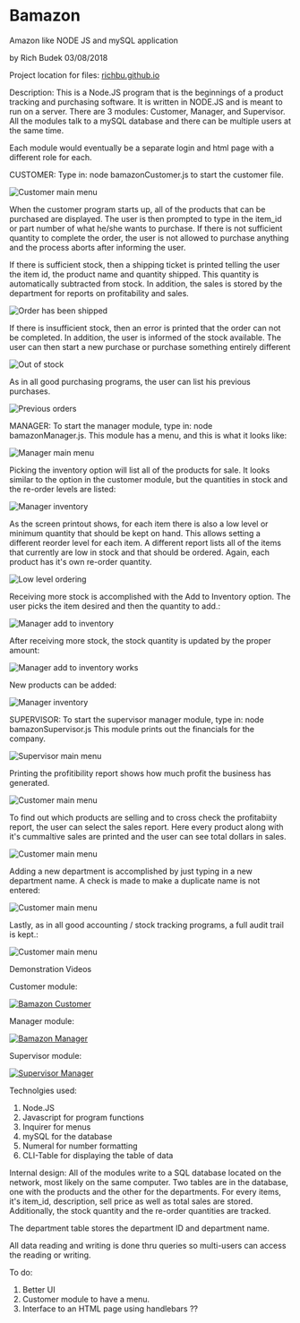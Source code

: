 # Bamazon
Amazon like NODE JS and mySQL application

by Rich Budek 03/08/2018

Project location for files:  [richbu.github.io](https://github.com/RichBu/Bamazon-NodeJS)

Description:
This is a Node.JS program that is the beginnings of a product tracking and purchasing software.
It is written in NODE.JS and is meant to run on a server. There are 3 modules:
Customer, Manager, and Supervisor. All the modules talk to a mySQL database and there can
be multiple users at the same time.

Each module would eventually be a separate login and html page with a different role for each.

CUSTOMER:
Type in: node bamazonCustomer.js to start the customer file.

![Customer main menu](/assets/images/screen_caps/Cust_Main_01.png)

When the customer program starts up, all of the products that can be purchased are displayed.
The user is then prompted to type in the item_id or part number of what he/she wants to
purchase.  If there is not sufficient quantity to complete the order, the user is not allowed
to purchase anything and the process aborts after informing the user.

If there is sufficient stock, then a shipping ticket is printed telling the user the item id, the
product name and quantity shipped. This quantity is automatically subtracted from stock.
In addition, the sales is stored by the department for reports on profitability and sales.

![Order has been shipped](/assets/images/screen_caps/Cust_Buy_01.png)

If there is insufficient stock, then an error is printed that the order can not be completed.
In addition, the user is informed of the stock available. The user can then start a new
purchase or purchase something entirely different

![Out of stock](/assets/images/screen_caps/Cust_Buy_OutOfStock_01.png)

As in all good purchasing programs, the user can list his previous purchases.

![Previous orders](/assets/images/screen_caps/Cust_ListPrevOrd_01.png)


MANAGER:
To start the manager module, type in:  node bamazonManager.js.  This module has a menu, and
this is what it looks like:

![Manager main menu](/assets/images/screen_caps/Manag_Main_01.png)

Picking the inventory option will list all of the products for sale. It looks similar to the option
in the customer module, but the quantities in stock and the re-order levels are listed:

![Manager inventory](/assets/images/screen_caps/Manag_ListProd_01.png)

As the screen printout shows, for each item there is also a low level or minimum quantity
that should be kept on hand.  This allows setting a different reorder level for each item.
A different report lists all of the items that currently are low in stock and that should be
ordered.  Again, each product has it's own re-order quantity.

![Low level ordering](/assets/images/screen_caps/Manag_LowInven_01.png)

Receiving more stock is accomplished with the Add to Inventory option. The user picks
the item desired and then the quantity to add.:

![Manager add to inventory](/assets/images/screen_caps/Manag_AddInv_01.png)

After receiving more stock, the stock quantity is updated by the proper amount:

![Manager add to inventory works](/assets/images/screen_caps/Manag_AddInv_02.png)

New products can be added:

![Manager inventory](/assets/images/screen_caps/Manag_AddNew_01.png)


SUPERVISOR:
To start the supervisor manager module, type in:  node bamazonSupervisor.js  This module
prints out the financials for the company.

![Supervisor main menu](/assets/images/screen_caps/Supv_Main_01.png)

Printing the profitibility report shows how much profit the business has generated.

![Customer main menu](/assets/images/screen_caps/Supv_Profit_01.png)

To find out which products are selling and to cross check the profitabiity report, the
user can select the sales report.  Here every product along with it's cummaltive sales
are printed and the user can see total dollars in sales.

![Customer main menu](/assets/images/screen_caps/Supv_Sales.png)

Adding a new department is accomplished by just typing in a new department name.
A check is made to make a duplicate name is not entered:

![Customer main menu](/assets/images/screen_caps/Supv_AddDept_01.png)

Lastly, as in all good accounting / stock tracking programs, a full audit trail is kept.:

![Customer main menu](/assets/images/screen_caps/Supv_Audit_01.png)


Demonstration Videos

Customer module:

[![Bamazon Customer](https://img.youtube.com/vi/VQxFywMJGL8/0.jpg)](https://www.youtube.com/watch?v=VQxFywMJGL8)

Manager module:

[![Bamazon Manager](https://img.youtube.com/vi/5OqlmnW4h1s/0.jpg)](https://www.youtube.com/watch?v=5OqlmnW4h1s)

Supervisor module:

[![Supervisor Manager](https://img.youtube.com/vi/CJIWK7bGreE/0.jpg)](https://www.youtube.com/watch?v=CJIWK7bGreE)


Technolgies used:
1. Node.JS
2. Javascript for program functions
3. Inquirer for menus
4. mySQL for the database
5. Numeral for number formatting
6. CLI-Table for displaying the table of data

Internal design:
All of the modules write to a SQL database located on the network, most likely on the same
computer.  Two tables are in the database, one with the products and the other for the
departments.  For every items, it's item_id, description, sell price as well as total sales
are stored.  Additionally, the stock quantity and the re-order quantities are tracked.

The department table stores the department ID and department name.

All data reading and writing is done thru queries so multi-users can access the reading or
writing.

To do:
1. Better UI
2. Customer module to have a menu.
3. Interface to an HTML page using handlebars ??


